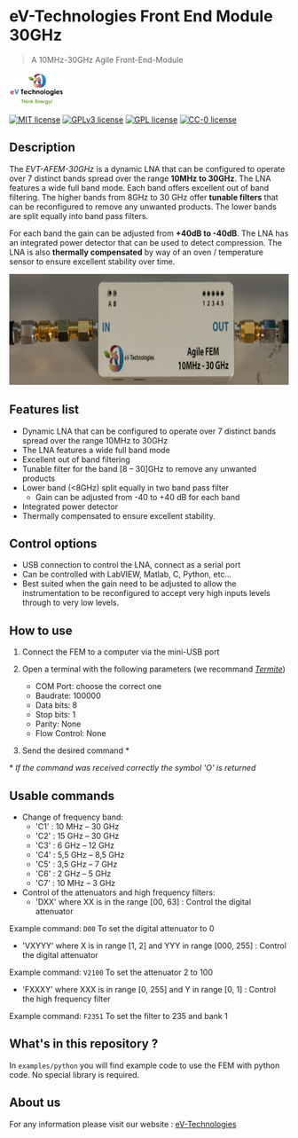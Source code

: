 
# eV-Technologies Front End Module 30GHz

> A 10MHz-30GHz Agile Front-End-Module

<a href="https://ev-technologies.com/">
<img src="img/logo_eV-Technologies.png" height="60" alt="logo_eV-Technologies">

[![MIT license](https://img.shields.io/badge/License-MIT-blue.svg)](https://lbesson.mit-license.org/)
[![GPLv3 license](https://img.shields.io/badge/License-GPLv3-blue.svg)](http://perso.crans.org/besson/LICENSE.html)
[![GPL license](https://img.shields.io/badge/License-GPL-blue.svg)](http://perso.crans.org/besson/LICENSE.html)
[![CC-0 license](https://img.shields.io/badge/License-CC--0-blue.svg)](https://creativecommons.org/licenses/by-nd/4.0)


## Description

The *EVT-AFEM-30GHz* is a dynamic LNA that can be configured to operate over 7 distinct bands spread over the range **10MHz to 30GHz**. The LNA features a wide full band mode.  Each band offers excellent out of band filtering. The higher bands from 8GHz to 30 GHz offer **tunable filters** that can be reconfigured to remove any unwanted products. The lower bands are split equally into band pass filters.  

For each band the gain can be adjusted from **+40dB to -40dB**.
The LNA has an integrated power detector that can be used to detect compression.  The LNA is also **thermally compensated** by way of an oven / temperature sensor to ensure excellent stability over time.


<img src="img/FEM_30GHz.jpg" height="200" alt="FEM 30GHz">

## Features list

- Dynamic LNA that can be configured to operate over 7 distinct bands spread over the range 10MHz to 30GHz
- The LNA features a wide full band mode
- Excellent out of band filtering
- Tunable filter for the band [8 – 30]GHz to remove any unwanted products
- Lower band (<8GHz) split equally in two band pass filter
  - Gain can be adjusted from -40 to +40 dB for each band
- Integrated power detector
- Thermally compensated to ensure excellent stability.


## Control options

- USB connection to control the LNA, connect as a serial port
- Can be controlled with LabVIEW, Matlab, C, Python, etc…
- Best suited when the gain need to be adjusted to allow the instrumentation to be reconfigured to accept very high inputs levels through to very low levels.


## How to use

1. Connect the FEM to a computer via the mini-USB port

2. Open a terminal with the following parameters (we recommand [*Termite*](https://www.compuphase.com/software_termite.htm))
    - COM Port: choose the correct one
    - Baudrate: 100000
    - Data bits: 8
    - Stop bits: 1
    - Parity: None
    - Flow Control: None
3. Send the desired command *

\* *If the command was received correctly the symbol 'O' is returned*

## Usable commands

- Change of frequency band:
  - 'C1' : 10 MHz – 30 GHz
  - 'C2' : 15 GHz – 30 GHz
  - 'C3' : 6 GHz – 12 GHz
  - 'C4' : 5,5 GHz – 8,5 GHz
  - 'C5' : 3,5 GHz – 7 GHz
  - 'C6' : 2 GHz – 5 GHz
  - 'C7' : 10 MHz – 3 GHz
- Control of the attenuators and high frequency filters:
  - 'DXX' where XX is in the range [00, 63] : Control the digital attenuator

Example command: `D00` To set the digital attenuator to 0

  - 'VXYYY' where X is in range [1, 2] and YYY in range [000, 255] : Control the digital attenuator

Example command: `V2100` To set the attenuator 2 to 100

  - 'FXXXY' where XXX is in range [0, 255] and Y in range [0, 1] : Control the high frequency filter

Example command: `F2351` To set the filter to 235 and bank 1

## What's in this repository ?

In `examples/python` you will find example code to use the FEM with python code.
No special library is required.

## About us

For any information please visit our website : [eV-Technologies](https://ev-technologies.com/)
